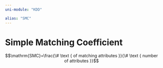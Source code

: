 ```yaml
---
uni-module: "KDD"

alias: "SMC"
---
```


# Simple Matching Coefficient

$$\mathrm{SMC}=\frac{\# \text { of matching attributes }}{\# \text { number of attributes }}$$
